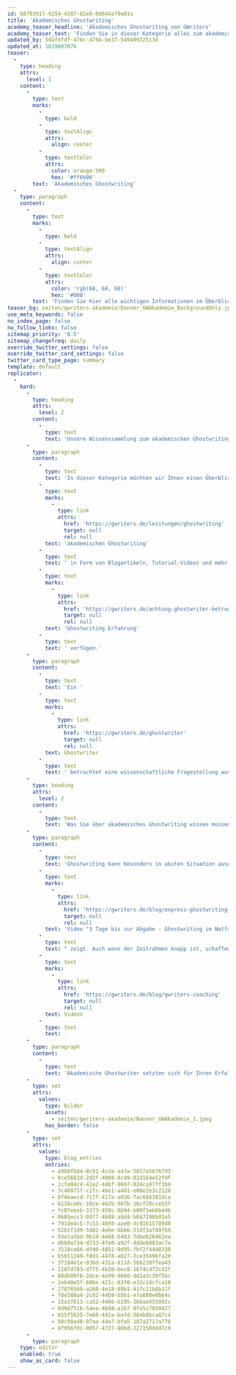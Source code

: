 ```yaml
---
id: 68703917-9254-4107-82e0-0d844a79e81a
title: 'Akademisches Ghostwriting'
academy_teaser_headline: 'Akademisches Ghostwriting von GWriters'
academy_teaser_text: 'Finden Sie in dieser Kategorie alles zum akademischen Ghostwriting, angefangen von unseren internen Prozessen, die Ihnen einen reibungslosen Auftragsablauf und jederzeit höchste Qualität Ihrer wissenschaftlichen Arbeit garantiert, bis hin zu interessanten und wissenswerten Informationen über unsere akademischen Ghostwriter und Ghostwriting Erfahrungen.'
updated_by: 5dafdfdf-476c-4794-be37-54949932513d
updated_at: 1619607876
teaser:
  -
    type: heading
    attrs:
      level: 1
    content:
      -
        type: text
        marks:
          -
            type: bold
          -
            type: textAlign
            attrs:
              align: center
          -
            type: textColor
            attrs:
              color: orange-500
              hex: '#ff6606'
        text: 'Akademisches Ghostwriting'
  -
    type: paragraph
    content:
      -
        type: text
        marks:
          -
            type: bold
          -
            type: textAlign
            attrs:
              align: center
          -
            type: textColor
            attrs:
              color: 'rgb(68, 68, 68)'
              hex: '#000'
        text: 'Finden Sie hier alle wichtigen Informationen im Überblick. Benötigen Sie weitere Unterstützung von einem professionellen akademischen Ghostwriter, Lektor oder Coach? Schicken Sie uns jetzt eine Anfrage!'
teaser_bg: seiten/gwriters-akademie/Banner_GWAkademie_BackgroundOnly.jpg
use_meta_keywords: false
no_index_page: false
no_follow_links: false
sitemap_priority: '0.5'
sitemap_changefreq: daily
override_twitter_settings: false
override_twitter_card_settings: false
twitter_card_type_page: summary
template: default
replicator:
  -
    bard:
      -
        type: heading
        attrs:
          level: 2
        content:
          -
            type: text
            text: 'Unsere Wissenssammlung zum akademischen Ghostwriting'
      -
        type: paragraph
        content:
          -
            type: text
            text: 'In dieser Kategorie möchten wir Ihnen einen Überblick über unsere gesamte Wissenssammlung zum '
          -
            type: text
            marks:
              -
                type: link
                attrs:
                  href: 'https://gwriters.de/leistungen/ghostwriting'
                  target: null
                  rel: null
            text: 'akademischen Ghostwriting'
          -
            type: text
            text: ' in Form von Blogartikeln, Tutorial-Videos und mehr geben. Unsere Artikel und Videos werden von echten Akademikern aus unserem eigenen Expertenteam erstellt, die sowohl mit den gängigen wissenschaftlichen Arbeitstechniken und dem eigenen Fachbereich bestens vertraut sind, als auch über langjährige '
          -
            type: text
            marks:
              -
                type: link
                attrs:
                  href: 'https://gwriters.de/achtung-ghostwriter-betrug'
                  target: null
                  rel: null
            text: 'Ghostwriting Erfahrung'
          -
            type: text
            text: ' verfügen.'
      -
        type: paragraph
        content:
          -
            type: text
            text: 'Ein '
          -
            type: text
            marks:
              -
                type: link
                attrs:
                  href: 'https://gwriters.de/ghostwriter'
                  target: null
                  rel: null
            text: Ghostwriter
          -
            type: text
            text: ' betrachtet eine wissenschaftliche Fragestellung aus einer anderen, neutraleren und differenzierteren Perspektive als viele Studenten selber und weiß aus Erfahrung, wie im Bezug auf eine akademische Fragestellung die bestmöglichen Ergebnisse erzielt werden können. Doch dafür ist es absolut notwendig, dass Ghostwriter und Forschungsthema auch zu einander passen. Durch unsere langjährige Erfahrung bei GWriters wissen wir genau, welcher unserer akademischen Ghostwriter am besten zu ihrem individuellen Vorhaben passt, und machen diesen zu Ihrem persönlichen Ansprechpartner.'
      -
        type: heading
        attrs:
          level: 2
        content:
          -
            type: text
            text: 'Was Sie über akademisches Ghostwriting wissen müssen'
      -
        type: paragraph
        content:
          -
            type: text
            text: 'Ghostwriting kann besonders in akuten Situation ausgesprochen hilfreich, wie unser '
          -
            type: text
            marks:
              -
                type: link
                attrs:
                  href: 'https://gwriters.de/blog/express-ghostwriting-im-notfall'
                  target: null
                  rel: null
            text: 'Video "3 Tage bis zur Abgabe - Ghostwriting im Notfall"'
          -
            type: text
            text: " zeigt. Auch wenn der Zeitrahmen knapp ist, schaffen wir es bei GWriters Ihnen jederzeit ein qualitatives Werk zu liefern, das allen akademischen Ansprüchen gerecht wird. Sollten Sie nicht erst zum Ende, sondern bereits zu Beginn Ihres Projekts Unterstützung suchen, dann kann Ihnen einer unserer akademischen Ghostwriter bereits ab der\_ Themenfindung als professioneller Coach zur Seite stehen. Mehr zum möglichen Ablauf eines solchen Coachings finden Sie ebenfalls in hier in unseren "
          -
            type: text
            marks:
              -
                type: link
                attrs:
                  href: 'https://gwriters.de/blog/gwriters-coaching'
                  target: null
                  rel: null
            text: Videos
          -
            type: text
            text: .
      -
        type: paragraph
        content:
          -
            type: text
            text: 'Akademische Ghostwriter setzten sich für Ihren Erfolg und das Erlangen Ihres akademischen Grades ein. Aber worauf gilt es bei der Auswahl der richtigen Ghostwriting-Agentur zu achten und was sind mögliche Alarmzeichen? Wie wählt meine Agentur meinen akademischen Ghostwriter aus, wie läuft dann der Auftrag ab und überhaupt, was darf mich ein akademisches Ghostwriting kosten? Antworten auf Fragen wie diese und weitere interessante Informationen finden Sie jetzt hier in den Beiträgen aus unserer GWriters Akademie.'
      -
        type: set
        attrs:
          values:
            type: bilder
            assets:
              - seiten/gwriters-akademie/Banner_GWAkademie_1.jpeg
            has_border: false
      -
        type: set
        attrs:
          values:
            type: blog_entries
            entries:
              - a9b8fb84-8c91-4cce-a43a-5657a5676793
              - 8ce5683d-2d2f-4008-8c49-82d164e52fdf
              - 2cfe04c4-41e2-44bf-9697-024ca97ff3b9
              - 3c48875f-c1fc-4be1-a481-e06e2e3c2128
              - 8f4eaecd-717f-417a-a036-7ac666381dca
              - 6134ce0c-10ce-462b-907b-16cf20cce55f
              - fc07ebeb-3373-459c-8b94-b00f1eb6b44b
              - 0685ecc3-0977-4b88-a9d4-b047290b01e5
              - 791de4c5-7c53-40f0-aae0-dc91b15789d8
              - 52b1f199-5d82-4ebe-bbb6-21df3afd97b9
              - 93e1a5bd-9b19-4e68-b483-7dbeb26462ea
              - dbb9a734-d733-4fe0-a92f-4dde0883ac7a
              - 3518ca66-dfd0-4851-9d95-fbf2f44d8338
              - b5651249-f0d1-4478-a027-2ce35696fa20
              - 3f184e1e-936d-431a-811d-566210ffea43
              - 2187d783-d7f5-4b20-bec8-1674cd72c32f
              - 884b09f8-2dce-4e99-9860-dd1a3c39f5bc
              - 2eb40e5f-606e-421c-83f0-e32c14cfca18
              - 27876560-a260-4e18-89b1-417c11b8b31f
              - 78e588a4-2c02-44b9-b5b1-e7a880e0b64c
              - 15a1f613-ca52-4486-b195-3bbad455092c
              - 8d0d751b-54ea-4b94-a1b7-9fe5c7850427
              - 015f5635-7e60-442a-bafd-504b0bca87c4
              - 90c98a48-07aa-44a7-bfa5-187a2717a778
              - 8f956f01-0057-4727-86bd-227150d4d7c9
      -
        type: paragraph
    type: editor
    enabled: true
    show_as_card: false
---
```

